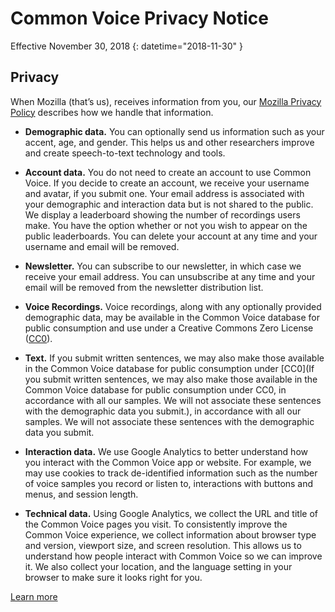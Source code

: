 # Common Voice Privacy Notice 

Effective November 30, 2018 {: datetime="2018-11-30" }

## Privacy

When Mozilla (that’s us), receives information from you, our [Mozilla Privacy Policy](https://www.mozilla.org/privacy) describes how we handle that information.

* **Demographic data.** You can optionally send us information such as your accent, age, and gender. This helps us and other researchers improve and create speech-to-text technology and tools.

* **Account data.** You do not need to create an account to use Common Voice. If you decide to create an account, we receive your username and avatar, if you submit one. Your email address is associated with your demographic and interaction data but is not shared to the public. We display a leaderboard showing the number of recordings users make. You have the option whether or not you wish to appear on the public leaderboards. You can delete your account at any time and your username and email will be removed.

* **Newsletter.** You can subscribe to our newsletter, in which case we receive your email address. You can unsubscribe at any time and your email will be removed from the newsletter distribution list.

* **Voice Recordings.** Voice recordings, along with any optionally provided demographic data, may be available in the Common Voice database for public consumption and use under a Creative Commons Zero License ([CC0](https://creativecommons.org/publicdomain/zero/1.0/)).

* **Text.** If you submit written sentences, we may also make those available in the Common Voice database for public consumption under [CC0](If you submit written sentences, we may also make those available in the Common Voice database for public consumption under CC0, in accordance with all our samples. We will not associate these sentences with the demographic data you submit.), in accordance with all our samples. We will not associate these sentences with the demographic data you submit.

* **Interaction data.** We use Google Analytics to better understand how you interact with the Common Voice app or website. For example, we may use cookies to track de-identified information such as the number of voice samples you record or listen to, interactions with buttons and menus, and session length.

* **Technical data.** Using Google Analytics, we collect the URL and title of the Common Voice pages you visit. To consistently improve the Common Voice experience, we collect information about browser type and version, viewport size, and screen resolution. This allows us to understand how people interact with Common Voice so we can improve it. We also collect your location, and the language setting in your browser to make sure it looks right for you.

[Learn more](https://github.com/mozilla/voice-web/blob/master/docs/data_dictionary.md)

